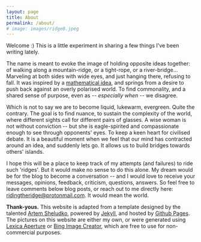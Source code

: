 ```yaml
---
layout: page
title: About
permalink: /about/
# image: images/ridge8.jpeg
---
```


<!-- ![](../images/ridge1.jpg){:style="width: 100%; max-width: 100%; margin-left: 0%"} -->

Welcome :) This is a little experiment in sharing a few things I've been writing lately.

The name is meant to evoke the image of holding opposite ideas together: of walking along a mountain-ridge, or a tight-rope, or a river-bridge... Marveling at both sides with wide eyes, and just hanging there, refusing to fall. It was inspired by a [mathematical idea](https://arxiv.org/pdf/2011.06505), and springs from a desire to push back against an overly polarised world. To find commonality, and a shared sense of purpose, even as -- *especially when* -- we disagree.
<!-- To tread lightly along the Middle Way. -->
<!-- To tread along the [Middle Way](https://en.wikipedia.org/wiki/Middle_Way); to be in harmony with the natural balance between opposites. -->

Which is not to say we are to become liquid, lukewarm, evergreen. Quite the contrary. The goal is to find nuance, to sustain the complexity of the world, where different sights call for different pairs of glasses. A wise woman is not without conviction -- but she is eagle-spirited and compassionate enough to see through opponents' eyes. To keep a keen heart for civilised debate. It is a beautiful moment when we feel that our mind has contracted around an idea, and suddenly lets go. It allows us to build bridges towards others' islands.

<!-- ![](../images/ridge1.jpg){:style="width: 100%; max-width: 115%; margin-left: 0%"} -->

I hope this will be a place to keep track of my attempts (and failures) to ride such 'ridges'. But it would make no sense to do this alone. My dream would be for the blog to become a conversation -- and I would love to receive your messages, opinions, feedback, criticism, questions, answers. So feel free to leave comments below blog posts, or reach out to me directly here: <ridingtheridge@protonmail.com>. It would mean the world.
<!-- In the near future I will setup a newsletter where we can keep this conversation going, on a weekly rhythm. -->
<!-- I hope this experiment will be useful to someone, somewhere. The purpose of life, I think, is to *bloom*, and I wish nothing less for you. -->

<!-- - **[Essays](../essays)**. Random "essays" about anything and everything. Take light-heartedly.
- **[Poems](../poems)**. I'm no poet, but I love to write just the same, and hope some of them will mean something to you. Some are strongly related to the idea of holding opposites together; others not. Some will be in my mother-tongue, French; hopefully others will be in English.
<!-- - **[Dancing](../dancing)**. Sometimes I like to dance. I usually start with a sensation, or a feeling, or a part of the body I am trying to listen to better, and see where it takes me. Sometimes people ask me to share these little dances with them. I don't have Instagram, and I'm all against the 2D flatness of it, but sometimes it's good to let go and just share things you enjoy doing with others. -->


<!-- ![](../images/spongebob.gif){:style="width: 120%; max-width: 120%; margin-left: -10%"} -->
<!-- *Blooming Patrick.* -->


**Thank-yous.** This website is adapted from a template designed by the talented [Artem Sheludko](https://github.com/artemsheludko/reked), powered by [Jekyll](https://jekyllrb.com/), and hosted by [Github Pages](https://pages.github.com/). The pictures on this website are either my own, or were generated using [Lexica Aperture](https://lexica.art/) or [Bing Image Creator](https://www.bing.com/images/create), which are free to use for non-commercial purposes.
